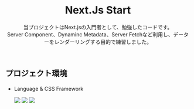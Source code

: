 <div align="center">
<h1>Next.Js Start</h1>
<p>
  当プロジェクトはNext.jsの入門者として、勉強したコードです。<br>
  Server Component、Dynaminc Metadata、Server Fetchなど利用し、データーをレンダーリングする目的で練習しました。
</p>
<br>
<div align="center">
<!--   <a href="https://hyonhyonkor.github.io/react-netfilx-clone/" style="text-decoration: none;">
   <img src="https://img.shields.io/badge/GitHub Pages-181717?style=for-the-badge&logo=GitHub&logoColor=white"/> -->
  </a>
</div>
</div>

## プロジェクト環境

- Language & CSS Framework 　<br>

  <img src="https://img.shields.io/badge/NextJs-000000?style=for-the-badge&logo=nextdotjs&logoColor=white"/>
  <img src="https://img.shields.io/badge/TypeScript-3178C6?style=for-the-badge&logo=TypeScript&logoColor=white"/>
  <img src="https://img.shields.io/badge/Css Module-000000?style=for-the-badge&logo=cssmodules&logoColor=white"/>
